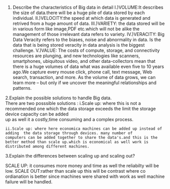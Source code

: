1. Describe the characteristics of Big data in detail
I.)VOLUME:It describes the size of data.there will be a huge pile of data stored by each individual.
II.)VELOCITY:the speed at which data is generated and retrived from a huge amount of data.
III.)VARIETY: the data stored will be in various form like image,PDF etc.which will not be alike the management of those irrelevant data
              refers to variety.
IV.)VERACITY: Big Data Veracity refers to the biases, noise and abnormality in data. Is the data that is being stored
              veracity in data analysis is the biggest challenge. 
V.)VALUE:    The costs of compute, storage, and connectivity resources are plunging, and new technologies like scanners, smartphones, 
              ubiquitous video, and other data-collectors mean that there is a huge volumes of data  what was available even five 
              to 10 years ago.We capture every mouse click, phone call, text message, Web search, transaction, and more. As the volume 
              of data grows, we can learn more – but only if we uncover the meaningful relationships and patterns.
              
              
2.Explain the possible solutions to handle Big data.   
    There are two posssible solutions :
    i.Scale up: where this is not a recommended one which the data storage exceeds the limit the storage device capacity can be added   
    up as well it a costly,time consuming and a complex process.
    
    ii.Scale up: where here economica machines can be added up instead of adding  the data storage through devices. many number of  
    computers can be added together to share the data's.and this is the better method than scale up.which is economical as well work is  
    distributed among different machines.

3.Explain the differences between scaling up and scaling out?

SCALE UP: it consumes more money and time  as well the reliabilty will be low.
SCALE OUT:rather than scale up this will be contrast where co ordianation is better since machines were shared with work as well machine 
failure will be handled.
